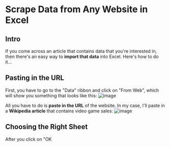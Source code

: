 # Scrape Data from Any Website in Excel
## Intro
If you come across an article that contains data that you're interested in, then there's an easy way to **import that data** into Excel. Here's how to do it...

## Pasting in the URL
First, you have to go to the "Data" ribbon and click on "From Web", which will show you something that looks like this:
 ![image](https://github.com/dylans0ng/dylans0ng.github.io/assets/112503726/c7042879-e377-4b45-9af8-46b04cb0d323)

All you have to do is **paste in the URL** of the website. In my case, I'll paste in a **Wikipedia article** that contains video game sales:
![image](https://github.com/dylans0ng/dylans0ng.github.io/assets/112503726/caf3315f-f871-4c96-821a-61e3d3a151e2)

## Choosing the Right Sheet
After you click on "OK
